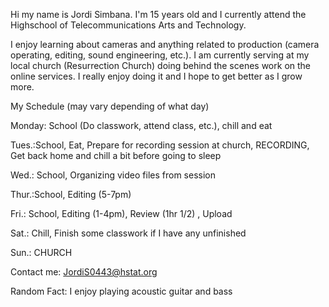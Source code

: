 Hi my name is Jordi Simbana. I'm 15 years old and I currently attend the Highschool of Telecommunications Arts and Technology. 

I enjoy learning about cameras and anything related to production (camera operating, editing, sound engineering, etc.). I am currently serving at my local church (Resurrection Church) 
doing behind the scenes work on the online services. I really enjoy doing it and I hope to get better as I grow more. 

My Schedule (may vary depending of what day)

Monday: School (Do classwork, attend class, etc.), chill and eat

Tues.:School, Eat,  Prepare for recording session at church, RECORDING, Get back home and chill a bit before going to sleep

Wed.: School, Organizing video files from session

Thur.:School, Editing (5-7pm)

Fri.: School, Editing (1-4pm), Review (1hr 1/2) , Upload

Sat.: Chill, Finish some classwork if I have any unfinished

Sun.: CHURCH


Contact me: JordiS0443@hstat.org

Random Fact: I enjoy playing acoustic guitar and bass